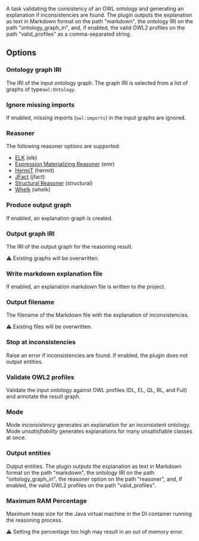 A task validating the consistency of an OWL ontology and generating an explanation if inconsistencies are found. 
The plugin outputs the explanation as text in Markdown format on the path "markdown", the ontology IRI on the path 
"ontology_graph_iri", and, if enabled, the valid OWL2 profiles on the path "valid_profiles" as a comma-separated string.

## Options

### Ontology graph IRI

The IRI of the input ontology graph. The graph IRI is selected from a list of graphs of type`owl:Ontology`.

### Ignore missing imports

If enabled, missing imports (`owl:imports`) in the input graphs are ignored.

### Reasoner

The following reasoner options are supported: 
- [ELK](https://code.google.com/p/elk-reasoner/) (elk)
- [Expression Materializing Reasoner](http://static.javadoc.io/org.geneontology/expression-materializing-reasoner/0.1.3/org/geneontology/reasoner/ExpressionMaterializingReasoner.html) (emr)
- [HermiT](http://www.hermit-reasoner.com/) (hermit)
- [JFact](http://jfact.sourceforge.net/) (jfact)
- [Structural Reasoner](http://owlcs.github.io/owlapi/apidocs_4/org/semanticweb/owlapi/reasoner/structural/StructuralReasoner.html) (structural)
- [Whelk](https://github.com/balhoff/whelk) (whelk)

### Produce output graph

If enabled, an explanation graph is created.

### Output graph IRI

The IRI of the output graph for the reasoning result.

⚠️ Existing graphs will be overwritten.

### Write markdown explanation file

If enabled, an explanation markdown file is written to the project.

### Output filename

The filename of the Markdown file with the explanation of inconsistencies.

⚠️ Existing files will be overwritten.

### Stop at inconsistencies
Raise an error if inconsistencies are found. If enabled, the plugin does not output entities.

### Validate OWL2 profiles

Validate the input ontology against OWL profiles (DL, EL, QL, RL, and Full) and annotate the result graph.

### Mode
Mode _inconsistency_ generates an explanation for an inconsistent ontology.  
Mode _unsatisfiability_ generates explanations for many unsatisfiable classes at once.

### Output entities

Output entities. The plugin outputs the explanation as text in Markdown format on the path "markdown", the ontology IRI
on the path "ontology_graph_iri", the reasoner option on the path "reasoner", and, if enabled, the valid OWL2 profiles
on the path "valid_profiles".

### Maximum RAM Percentage

Maximum heap size for the Java virtual machine in the DI container running the reasoning process.

⚠️ Setting the percentage too high may result in an out of memory error.
